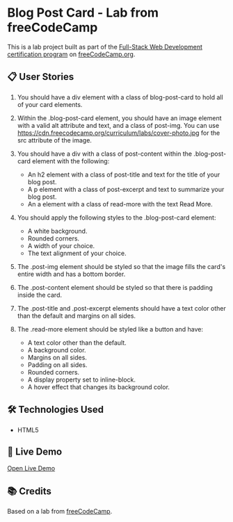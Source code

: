 # Blog Post Card - Lab from freeCodeCamp

This is a lab project built as part of the [Full-Stack Web Development certification program](https://www.freecodecamp.org/learn/full-stack-developer/) on [freeCodeCamp.org](https://www.freecodecamp.org).

## 📋 User Stories

1. You should have a div element with a class of blog-post-card to hold all of your card elements.
2. Within the .blog-post-card element, you should have an image element with a valid alt attribute and text, and a class of post-img. You can use https://cdn.freecodecamp.org/curriculum/labs/cover-photo.jpg for the src attribute of the image.
3. You should have a div with a class of post-content within the .blog-post-card element with the following:

   - An h2 element with a class of post-title and text for the title of your blog post.
   - A p element with a class of post-excerpt and text to summarize your blog post.
   - An a element with a class of read-more with the text Read More.

4. You should apply the following styles to the .blog-post-card element:

   - A white background.
   - Rounded corners.
   - A width of your choice.
   - The text alignment of your choice.

5. The .post-img element should be styled so that the image fills the card's entire width and has a bottom border.
6. The .post-content element should be styled so that there is padding inside the card.
7. The .post-title and .post-excerpt elements should have a text color other than the default and margins on all sides.
8. The .read-more element should be styled like a button and have:

   - A text color other than the default.
   - A background color.
   - Margins on all sides.
   - Padding on all sides.
   - Rounded corners.
   - A display property set to inline-block.
   - A hover effect that changes its background color.

## 🛠️ Technologies Used

- HTML5

## 🚀 Live Demo

[Open Live Demo](https://dev-amira-ezz.github.io/fcc-blog-post-card/)

## 📚 Credits

Based on a lab from [freeCodeCamp](https://www.freecodecamp.org).
